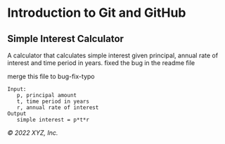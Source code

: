 # Introduction to Git and GitHub

## Simple Interest Calculator

A calculator that calculates simple interest given principal, annual rate of interest and time period in years.
fixed the bug in the readme file

merge this file to bug-fix-typo

```
Input:
   p, principal amount
   t, time period in years
   r, annual rate of interest
Output
   simple interest = p*t*r
```

_© 2022 XYZ, Inc._

